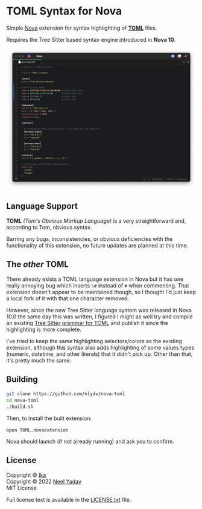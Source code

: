 # TOML Syntax for Nova

Simple [Nova]("https://nova.app") extension for syntax highlighting of [**TOML**](https://toml.io/) files.

Requires the Tree Sitter based syntax engine introduced in **Nova 10**.

![](https://raw.githubusercontent.com/nlydv/nova-toml/master/preview.png)

## Language Support

**TOML** *(Tom's Obvious Markup Language)* is a very straightforward and, according to Tom, obvious syntax.

Barring any bugs, inconsistencies, or obvious deficiencies with the functionality of this extension, no future updates are planned at this time.

## The *other* TOML

There already exists a TOML language extension in Nova but it has one really annoying bug which inserts `\#` instead of `#` when commenting. That extension doesn't appear to be maintained though, so I thought I'd just keep a local fork of it with that one character removed.

However, since the new Tree Sitter language system was released in Nova 10.0 the same day this was written, I figured I might as well try and compile an existing [Tree Sitter grammar for TOML](https://github.com/ikatyang/tree-sitter-toml) and publish it since the highlighting is more complete.

I've tried to keep the same highlighting selectors/colors as the existing extension, although this syntax also adds highlighting of some values types (numeric, datetime, and other literals) that it didn't pick up. Other than that, it's pretty much the same.

## Building

```bash
git clone https://github.com/nlydv/nova-toml
cd nova-toml
./build.sh
```

Then, to install the built extension:

```
open TOML.novaextension
```

Nova should launch (if not already running) and ask you to confirm.

## License

Copyright © [Ika](https://github.com/ikatyang)<br>
Copyright © 2022 [Neel Yadav](https://neelyadav.com)<br>
MIT License

Full license text is available in the [LICENSE.txt](https://github.com/nlydv/nova-toml/blob/master/LICENSE.txt) file.
